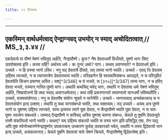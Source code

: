 ```yaml
---
title: ९१ टिप्पन्यः

---
```


[^3/343]: E2,4: dhi carāv

[^3/344]: E2,4,6: saumāpauṣṇasya

[^3/345]: E1 gibt saumāpauṣṇamātraṃ prati in Klammern

____________________________________________


## एकस्मिन् वार्थधर्मत्वाद् ऐन्द्राग्नवद् उभयोर् न स्याद् अचोदितत्वात् // MS_३,३.४४ //

एकदेवत्ये वा पौष्णं पेषणं भवितुम् अर्हति, नैन्द्रापौष्णे। कुतः? नैष देवताधर्मो विधीयते, पूष्णो भागः पिष्ट उपयोक्तव्य इति। कस्य तर्हि? अर्थस्य धर्मः। कः पुनर् अर्थः? यागः। कथम् अवगम्यते? न देवताधर्म इति। उच्यते - न हि तस्या भागो ऽस्ति।
ननु यद् देवतायै दीयते, तत् तस्या भागो भवति। उच्यते - एतद् धि देवताम् उद्दिश्य त्यज्यते, न च त्यागमात्रेण देवतास्वत्वं भवति। परिग्रहणेन हि स्वस्वामिसंबन्ध आपद्यते, न च परिगृहीतं देवतयेति किंचन प्रमाणम् अस्ति। यश्[^3/346] च यं भजते, स [३१०][^3/347] तस्य भागः, न च हविर् देवता भजते, तस्मान् नास्ति पूष्णो भागः।
अथापि कथंचिद् भवेद् भागः, तथापि न देवताया धर्मः पेषणं भवितुम् अर्हति, निष्प्रयोजनो हि तथा स्याद् अयागधर्मत्वात्। कथं तर्हि प्रकरणान्तरे समाम्नातो यागधर्मो भविष्यतीति। उच्यते, वाक्यसंयोगात्। ननु च देवतयैष संयोगः श्रूयते न यागेनेति। उच्यते - भागाभावाद् अनर्थकत्वाच् च न देवतासंयोग इत्य् उक्तम्।
तथापि तु यथा यागसंबन्धो भवति, तथा वक्तव्यम्। तद् उच्यते - अयम् अत्र पूष्णो भागो यः पूषणम् उद्दिश्य त्यज्यते, यस्य द्रव्यस्य त्यागे पूषा देवता, न चैन्द्रापौष्णे भवति पूषा देवता, न स चरुः पूष्णः स्वत्वेन संबध्यते। तस्माद् ऐन्द्रापौष्णे न कश्चिद् अस्ति पूष्णश् चरुणा संबन्धः, केवले तु पूषणि देवताभूते तस्मै संकल्पितो भागो भवति। कथम्? यम् उद्दिश्य संकल्पो भवति स तस्य भाग इति प्रसिद्धिर् एषा, तेन यद्य् अपि पूषा स्वेनोच्चारणेनेन्द्रापूष्णोर् उपकारकम् उच्चारणं कुर्वन्न् उपकारको भवेत्, तथापि न तस्य द्विदेवत्यो भाग इत्य् उच्यते, असंकल्पनात्। केवले पूषणि देवतायां चरोः पेषणं क्रियते, नैन्द्रापौष्णेषु द्विदेवत्येष्व् इति।

